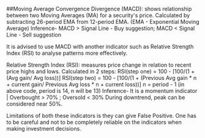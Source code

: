 ##Moving Average Convergence Divergence (MACD): shows relationship between two Moving Averages (MA) for a security's price.
Calculated by subtracting 26-period EMA from 12-period EMA. (EMA - Exponential Moving Average)
Inference- MACD > Signal Line - Buy suggestion; MACD < Signal Line - Sell suggestion

It is advised to use MACD with another indicator such as Relative Strength Index (RSI) to analyse patterns more effectively.

Relative Strength Index (RSI): measures price change in relation to recent price highs and lows.
Calculated in 2 steps: 
RSI(step one) = 100 - [100/(1 + (Avg gain/ Avg loss))]
RSI(step two) = 100 - [100/(1 + (Previous Avg gain * n + current gain/ Previous Avg loss * n + current loss))]
n = period - 1 (in above code, period is 14, n will be 13)
Inference- It is a momentum indicator | Overbought > 70% ; Oversold < 30%
During downtrend, peak can be considered near 50%.

Limitations of both these indicators is they can give False Positive. One has to be careful and not to be completely reliable on the indicators when making investment decisions.
